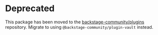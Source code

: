 # Deprecated

This package has been moved to the [backstage-community/plugins](https://github.com/backstage/community-plugins) repository. Migrate to using `@backstage-community/plugin-vault` instead.
